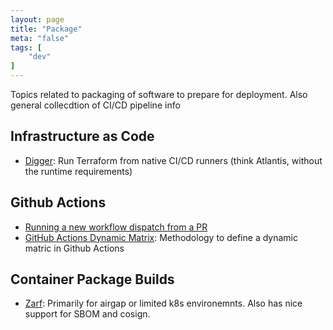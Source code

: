 ```yaml
---
layout: page
title: "Package"
meta: "false"
tags: [
    "dev"
]
---
```

Topics related to packaging of software to prepare for deployment.  Also general collecdtion of CI/CD pipeline info

## Infrastructure as Code

- [Digger](https://digger.dev/): Run Terraform from native CI/CD runners (think Atlantis, without the runtime requirements)

## Github Actions

- [Running a new workflow dispatch from a PR](https://stackoverflow.com/questions/63362126/github-actions-how-to-run-a-workflow-created-on-a-non-master-branch-from-the-wo)
- [GitHub Actions Dynamic Matrix](https://developer-friendly.blog/2024/03/09/github-actions-dynamic-matrix/): Methodology to define a dynamic matric in Github Actions

## Container Package Builds

- [Zarf](https://github.com/defenseunicorns/zarf): Primarily for airgap or limited k8s environemnts.  Also has nice support for SBOM and cosign.